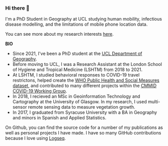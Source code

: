 ### Hi there 👋

I'm a PhD Student in Geography at UCL studying human mobility, infectious disease modelling, and the limitations of mobile phone location data. 

You can see more about my research interests [here](https://hamishgibbs.net/).

**BIO**

* Since 2021, I've been a PhD student at the [UCL Department of Geography](https://www.ucl.ac.uk/geography/hamish-gibbs).
* Before moving to UCL, I was a Research Assistant at the London School of Hygiene and Tropical Medicine (LSHTM) from 2018 to 2021.
* At LSHTM, I studied behavioral responses to COVID-19 travel restrictons, helped create the [WHO Public Health and Social Measures dataset](https://www.who.int/emergencies/diseases/novel-coronavirus-2019/phsm), and contributed to many different projects within the [CMMID COVID-19 Working Group](https://cmmid.github.io/groups/ncov-group.html).
* In 2018, I recieved an MSc in Geoinformation Technology and Cartography at the University of Glasgow. In my research, I used multi-sensor remote sensing data to measure vegetation growth.
* In 2017, I graduated from Syracuse University with a BA in Geography and minors in Spanish and Applied Statistics.

On Github, you can find the source code for a number of my publications as well as personal projects I have made. I have so many GitHub contributions because I love using [Logseq](https://logseq.com/). 

<!--
**hamishgibbs/hamishgibbs** is a ✨ _special_ ✨ repository because its `README.md` (this file) appears on your GitHub profile.

Here are some ideas to get you started:

- 🔭 I’m currently working on ...
- 🌱 I’m currently learning ...
- 👯 I’m looking to collaborate on ...
- 🤔 I’m looking for help with ...
- 💬 Ask me about ...
- 📫 How to reach me: ...
- 😄 Pronouns: ...
- ⚡ Fun fact: ...
-->
